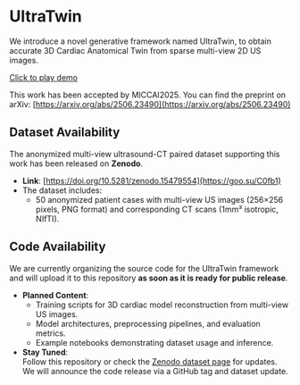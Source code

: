 # UltraTwin  
We introduce a novel generative framework named UltraTwin, to obtain accurate 3D Cardiac Anatomical Twin from sparse multi-view 2D US images.  

[Click to play demo](https://jacksonyu-321.github.io/UltraTwin/demo/video.html)  

This work has been accepted by MICCAI2025. You can find the preprint on arXiv: [https://arxiv.org/abs/2506.23490](https://arxiv.org/abs/2506.23490)


## Dataset Availability  
The anonymized multi-view ultrasound-CT paired dataset supporting this work has been released on **Zenodo**.  

- **Link**: [https://doi.org/10.5281/zenodo.15479554](https://goo.su/C0fb1)  
- The dataset includes:  
  - 50 anonymized patient cases with multi-view US images (256×256 pixels, PNG format) and corresponding CT scans (1mm³ isotropic, NIfTI).  


## Code Availability  
We are currently organizing the source code for the UltraTwin framework and will upload it to this repository **as soon as it is ready for public release**.  

- **Planned Content**:  
  - Training scripts for 3D cardiac model reconstruction from multi-view US images.  
  - Model architectures, preprocessing pipelines, and evaluation metrics.  
  - Example notebooks demonstrating dataset usage and inference.  
- **Stay Tuned**:  
  Follow this repository or check the [Zenodo dataset page](https://doi.org/10.5281/zenodo.15479554) for updates. We will announce the code release via a GitHub tag and dataset update.  
